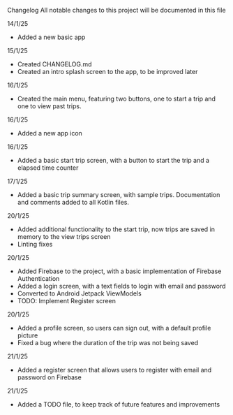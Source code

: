 Changelog
All notable changes to this project will be documented in this file

14/1/25
- Added a new basic app

15/1/25
- Created CHANGELOG.md
- Created an intro splash screen to the app, to be improved later

16/1/25
- Created the main menu, featuring two buttons, one to start a trip and one to view past trips.

16/1/25
- Added a new app icon

16/1/25
- Added a basic start trip screen, with a button to start the trip and a elapsed time counter

17/1/25
- Added a basic trip summary screen, with sample trips. Documentation and comments added to all 
  Kotlin files.

20/1/25
- Added additional functionality to the start trip, now trips are saved in memory to the view trips 
  screen
- Linting fixes

20/1/25
- Added Firebase to the project, with a basic implementation of Firebase Authentication
- Added a login screen, with a text fields to login with email and password
- Converted to Android Jetpack ViewModels
- TODO: Implement Register screen

20/1/25
- Added a profile screen, so users can sign out, with a default profile picture
- Fixed a bug where the duration of the trip was not being saved

21/1/25
- Added a register screen that allows users to register with email and password on Firebase

21/1/25
- Added a TODO file, to keep track of future features and improvements